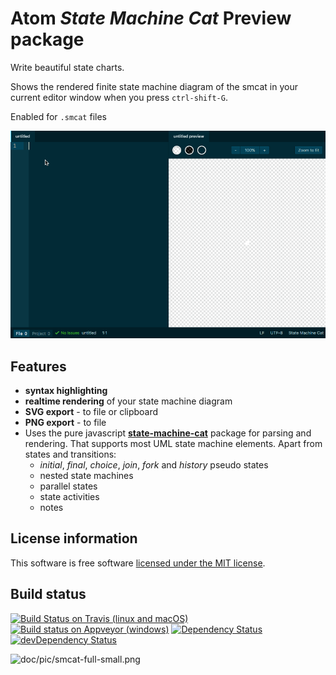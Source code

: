 # Atom _State Machine Cat_ Preview package

Write beautiful state charts.

Shows the rendered finite state machine diagram of the smcat in your current editor window when you press `ctrl-shift-G`.

Enabled for `.smcat` files

![animated gif demoing live preview of a simple state chart](https://raw.githubusercontent.com/sverweij/atom-state-machine-cat-preview/master/assets/atom-state-machine-cat-preview.gif)

## Features
- **syntax highlighting**
- **realtime rendering** of your state machine diagram
- **SVG export** - to file or clipboard
- **PNG export** - to file
- Uses the pure javascript **[state-machine-cat](https://github.com/sverweij/state-machine-cat)** package for parsing and rendering. That supports most UML state machine elements. Apart from states and transitions:
  - _initial_, _final_, _choice_, _join_, _fork_ and _history_ pseudo states
  - nested state machines
  - parallel states
  - state activities
  - notes

## License information
This software is free software [licensed under the MIT license](LICENSE). 

## Build status
[![Build Status on Travis (linux and macOS)](https://travis-ci.org/sverweij/atom-state-machine-cat-preview.svg?branch=master)](https://travis-ci.org/sverweij/atom-state-machine-cat-preview)
[![Build status on Appveyor (windows)](https://ci.appveyor.com/api/projects/status/4cx2of2rx0s4nxxb?svg=true)](https://ci.appveyor.com/project/sverweij/atom-state-machine-cat-preview)
[![Dependency Status](https://david-dm.org/sverweij/atom-state-machine-cat-preview.svg)](https://david-dm.org/sverweij/atom-state-machine-cat-preview)
[![devDependency Status](https://david-dm.org/sverweij/atom-state-machine-cat-preview/dev-status.svg)](https://david-dm.org/sverweij/atom-state-machine-cat-preview#info=devDependencies)

![doc/pic/smcat-full-small.png](https://gitlab.com/sverweij/state-machine-cat/raw/master/doc/pics/smcat-full-small.png)
